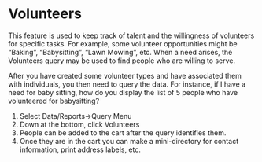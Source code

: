 # Volunteers

This feature is used to keep track of talent and the willingness of volunteers for specific tasks. For example, some volunteer opportunities might be “Baking”, “Babysitting”, “Lawn Mowing”, etc. When a need arises, the Volunteers query may be used to find people who are willing to serve.

After you have created some volunteer types and have associated them with individuals, you then need to query the data. For instance, if I have a need for baby sitting, how do you display the list of 5 people who have volunteered for babysitting?

1. Select Data/Reports→Query Menu
2. Down at the bottom, click Volunteers
3. People can be added to the cart after the query identifies them.
4. Once they are in the cart you can make a mini-directory for contact information, print address labels, etc.
